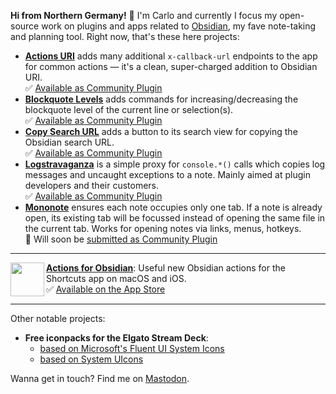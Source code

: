**Hi from Northern Germany!** 👋 I'm Carlo and currently I focus my open-source work on plugins and apps related to [Obsidian](https://obsidian.md), my fave note-taking and planning tool.  Right now, that's these here projects:

- [**Actions URI**](https://github.com/czottmann/obsidian-actions-uri) adds many additional `x-callback-url` endpoints to the app for common actions — it's a clean, super-charged addition to Obsidian URI.  
  ✅ [Available as Community Plugin](https://obsidian.md/plugins?id=zottmann)
- [**Blockquote Levels**](https://github.com/czottmann/obsidian-blockquote-levels) adds commands for increasing/decreasing the blockquote level of the current line or selection(s).  
  ✅ [Available as Community Plugin](https://obsidian.md/plugins?id=zottmann)
- [**Copy Search URL**](https://github.com/czottmann/obsidian-copy-search-url) adds a button to its search view for copying the Obsidian search URL.  
  ✅ [Available as Community Plugin](https://obsidian.md/plugins?id=zottmann)
- [**Logstravaganza**](https://github.com/czottmann/obsidian-logstravaganza) is a simple proxy for `console.*()` calls which copies log messages and uncaught exceptions to a note. Mainly aimed at plugin developers and their customers.  
  ✅ [Available as Community Plugin](https://obsidian.md/plugins?id=zottmann)
- [**Mononote**](https://github.com/czottmann/obsidian-mononote) ensures each note occupies only one tab. If a note is already open, its existing tab will be focussed instead of opening the same file in the current tab. Works for opening notes via links, menus, hotkeys.  
  🚧 Will soon be [submitted as Community Plugin](https://obsidian.md/plugins?id=zottmann)

---

[<img src="https://obsidian.actions.work/favicon-180-precomposed.png" align="left" height="54">**Actions for Obsidian**](https://obsidian.actions.work/): Useful new Obsidian actions for the Shortcuts app on macOS and iOS.  
✅ [Available on the App Store](https://apps.apple.com/app/id1659667937)

---

Other notable projects:

- **Free iconpacks for the Elgato Stream Deck**:
  - [based on Microsoft's Fluent UI System Icons](https://github.com/czottmann/streamdeck-iconpack-fluentui-system-icons)
  - [based on System UIcons](https://github.com/czottmann/streamdeck-iconpack-system-uicons)
  
Wanna get in touch? Find me on <a rel="me" href="https://norden.social/@czottmann">Mastodon</a>.
